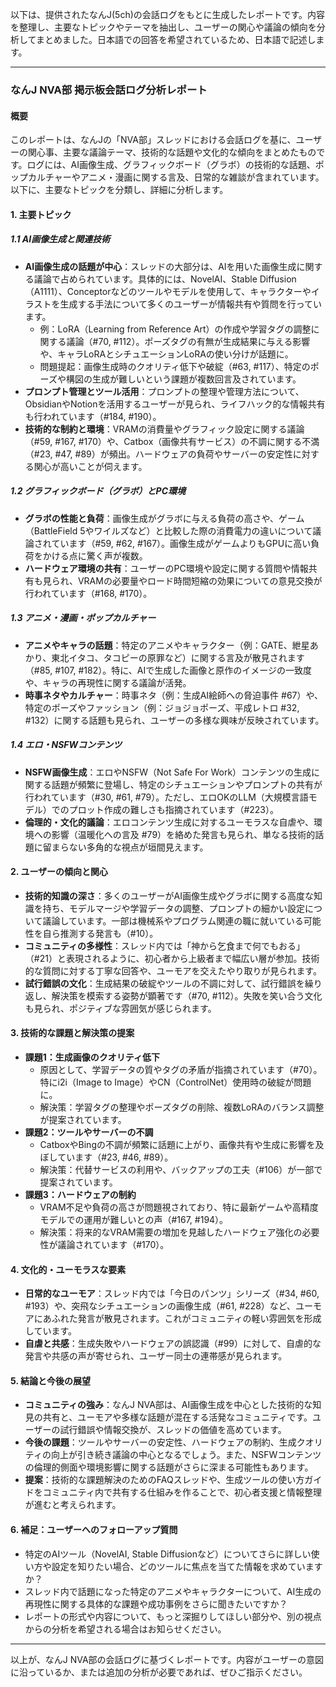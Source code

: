 以下は、提供されたなんJ(5ch)の会話ログをもとに生成したレポートです。内容を整理し、主要なトピックやテーマを抽出し、ユーザーの関心や議論の傾向を分析してまとめました。日本語での回答を希望されているため、日本語で記述します。

---

### なんJ NVA部 掲示板会話ログ分析レポート

#### 概要
このレポートは、なんJの「NVA部」スレッドにおける会話ログを基に、ユーザーの関心事、主要な議論テーマ、技術的な話題や文化的な傾向をまとめたものです。ログには、AI画像生成、グラフィックボード（グラボ）の技術的な話題、ポップカルチャーやアニメ・漫画に関する言及、日常的な雑談が含まれています。以下に、主要なトピックを分類し、詳細に分析します。

#### 1. 主要トピック
##### 1.1 AI画像生成と関連技術
- **AI画像生成の話題が中心**：スレッドの大部分は、AIを用いた画像生成に関する議論で占められています。具体的には、NovelAI、Stable Diffusion（A1111）、Conceptorなどのツールやモデルを使用して、キャラクターやイラストを生成する手法について多くのユーザーが情報共有や質問を行っています。
  - 例：LoRA（Learning from Reference Art）の作成や学習タグの調整に関する議論（#70, #112）。ポーズタグの有無が生成結果に与える影響や、キャラLoRAとシチュエーションLoRAの使い分けが話題に。
  - 問題提起：画像生成時のクオリティ低下や破綻（#63, #117）、特定のポーズや構図の生成が難しいという課題が複数回言及されています。
- **プロンプト管理とツール活用**：プロンプトの整理や管理方法について、ObsidianやNotionを活用するユーザーが見られ、ライフハック的な情報共有も行われています（#184, #190）。
- **技術的な制約と環境**：VRAMの消費量やグラフィック設定に関する議論（#59, #167, #170）や、Catbox（画像共有サービス）の不調に関する不満（#23, #47, #89）が頻出。ハードウェアの負荷やサーバーの安定性に対する関心が高いことが伺えます。

##### 1.2 グラフィックボード（グラボ）とPC環境
- **グラボの性能と負荷**：画像生成がグラボに与える負荷の高さや、ゲーム（BattleField 5やワイルズなど）と比較した際の消費電力の違いについて議論されています（#59, #62, #167）。画像生成がゲームよりもGPUに高い負荷をかける点に驚く声が複数。
- **ハードウェア環境の共有**：ユーザーのPC環境や設定に関する質問や情報共有も見られ、VRAMの必要量やロード時間短縮の効果についての意見交換が行われています（#168, #170）。

##### 1.3 アニメ・漫画・ポップカルチャー
- **アニメやキャラの話題**：特定のアニメやキャラクター（例：GATE、紲星あかり、東北イタコ、タコピーの原罪など）に関する言及が散見されます（#85, #107, #182）。特に、AIで生成した画像と原作のイメージの一致度や、キャラの再現性に関する議論が活発。
- **時事ネタやカルチャー**：時事ネタ（例：生成AI絵師への脅迫事件 #67）や、特定のポーズやファッション（例：ジョジョポーズ、平成レトロ #32, #132）に関する話題も見られ、ユーザーの多様な興味が反映されています。

##### 1.4 エロ・NSFWコンテンツ
- **NSFW画像生成**：エロやNSFW（Not Safe For Work）コンテンツの生成に関する話題が頻繁に登場し、特定のシチュエーションやプロンプトの共有が行われています（#30, #61, #79）。ただし、エロOKのLLM（大規模言語モデル）でのプロット作成の難しさも指摘されています（#223）。
- **倫理的・文化的議論**：エロコンテンツ生成に対するユーモラスな自虐や、環境への影響（温暖化への言及 #79）を絡めた発言も見られ、単なる技術的話題に留まらない多角的な視点が垣間見えます。

#### 2. ユーザーの傾向と関心
- **技術的知識の深さ**：多くのユーザーがAI画像生成やグラボに関する高度な知識を持ち、モデルマージや学習データの調整、プロンプトの細かい設定について議論しています。一部は機械系やプログラム関連の職に就いている可能性を自ら推測する発言も（#10）。
- **コミュニティの多様性**：スレッド内では「神から乞食まで何でもおる」（#21）と表現されるように、初心者から上級者まで幅広い層が参加。技術的な質問に対する丁寧な回答や、ユーモアを交えたやり取りが見られます。
- **試行錯誤の文化**：生成結果の破綻やツールの不調に対して、試行錯誤を繰り返し、解決策を模索する姿勢が顕著です（#70, #112）。失敗を笑い合う文化も見られ、ポジティブな雰囲気が感じられます。

#### 3. 技術的な課題と解決策の提案
- **課題1：生成画像のクオリティ低下**
  - 原因として、学習データの質やタグの矛盾が指摘されています（#70）。特にi2i（Image to Image）やCN（ControlNet）使用時の破綻が問題に。
  - 解決策：学習タグの整理やポーズタグの削除、複数LoRAのバランス調整が提案されています。
- **課題2：ツールやサーバーの不調**
  - CatboxやBingの不調が頻繁に話題に上がり、画像共有や生成に影響を及ぼしています（#23, #46, #89）。
  - 解決策：代替サービスの利用や、バックアップの工夫（#106）が一部で提案されています。
- **課題3：ハードウェアの制約**
  - VRAM不足や負荷の高さが問題視されており、特に最新ゲームや高精度モデルでの運用が難しいとの声（#167, #194）。
  - 解決策：将来的なVRAM需要の増加を見越したハードウェア強化の必要性が議論されています（#170）。

#### 4. 文化的・ユーモラスな要素
- **日常的なユーモア**：スレッド内では「今日のパンツ」シリーズ（#34, #60, #193）や、突飛なシチュエーションの画像生成（#61, #228）など、ユーモアにあふれた発言が散見されます。これがコミュニティの軽い雰囲気を形成しています。
- **自虐と共感**：生成失敗やハードウェアの誤認識（#99）に対して、自虐的な発言や共感の声が寄せられ、ユーザー同士の連帯感が見られます。

#### 5. 結論と今後の展望
- **コミュニティの強み**：なんJ NVA部は、AI画像生成を中心とした技術的な知見の共有と、ユーモアや多様な話題が混在する活発なコミュニティです。ユーザーの試行錯誤や情報交換が、スレッドの価値を高めています。
- **今後の課題**：ツールやサーバーの安定性、ハードウェアの制約、生成クオリティの向上が引き続き議論の中心となるでしょう。また、NSFWコンテンツの倫理的側面や環境影響に関する話題がさらに深まる可能性もあります。
- **提案**：技術的な課題解決のためのFAQスレッドや、生成ツールの使い方ガイドをコミュニティ内で共有する仕組みを作ることで、初心者支援と情報整理が進むと考えられます。

#### 6. 補足：ユーザーへのフォローアップ質問
- 特定のAIツール（NovelAI, Stable Diffusionなど）についてさらに詳しい使い方や設定を知りたい場合、どのツールに焦点を当てた情報を求めていますか？
- スレッド内で話題になった特定のアニメやキャラクターについて、AI生成の再現性に関する具体的な課題や成功事例をさらに聞きたいですか？
- レポートの形式や内容について、もっと深掘りしてほしい部分や、別の視点からの分析を希望される場合はお知らせください。

---

以上が、なんJ NVA部の会話ログに基づくレポートです。内容がユーザーの意図に沿っているか、または追加の分析が必要であれば、ぜひご指示ください。